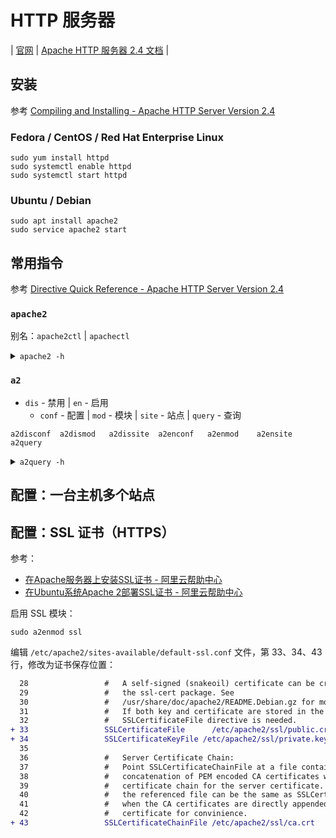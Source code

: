 # HTTP 服务器

| [官网](https://httpd.apache.org/)
| [Apache HTTP 服务器 2.4 文档](https://httpd.apache.org/docs/2.4/)
|

## 安装

参考 [Compiling and Installing - Apache HTTP Server Version 2.4](https://httpd.apache.org/docs/2.4/en/install.html)

### Fedora / CentOS / Red Hat Enterprise Linux

```shell
sudo yum install httpd
sudo systemctl enable httpd
sudo systemctl start httpd
```

### Ubuntu / Debian

```shell
sudo apt install apache2
sudo service apache2 start
```

## 常用指令

参考 [Directive Quick Reference - Apache HTTP Server Version 2.4](https://httpd.apache.org/docs/2.4/en/mod/quickreference.html)

### `apache2`

别名：`apache2ctl` | `apachectl`

<details>
<summary><code>apache2 -h</code></summary>

```text
$ apache2 -h
Usage: apache2 [-D name] [-d directory] [-f file]
               [-C "directive"] [-c "directive"]
               [-k start|restart|graceful|graceful-stop|stop]
               [-v] [-V] [-h] [-l] [-L] [-t] [-T] [-S] [-X]
Options:
  -D name            : 定义在 <IfDefine name> 指令中使用的名称
  -d directory       : 指定初始 ServerRoot 备用
  -f file            : 指定 ServerConfigFile 备用
  -C "directive"     : 在读取配置文件前的处理指令
  -c "directive"     : 在读取配置文件后的处理指令
  -e level           : 显示启动错误级别（参考 LogLevel）
  -E file            : 将启动错误保存到文件
  -v                 : 显示版本号
  -V                 : 显示编译设置
  -h                 : 列出可用的命令行选项（本页）
  -l                 : 列出已编译的模块
  -L                 : 列出可用的配置指令
  -t -D DUMP_VHOSTS  : 显示已解析的虚拟主机设置
  -t -D DUMP_RUN_CFG : 显示解析的运行设置
  -S                 : -t -D DUMP_VHOSTS -D DUMP_RUN_CFG 简写
  -t -D DUMP_MODULES : 显示所有已加载的模块
  -M                 : -t -D DUMP_MODULES 简写
  -t -D DUMP_INCLUDES: 显示所有已包含的配置文件
  -t                 : 对配置文件进行语法检查
  -T                 : 在没有 DocumentRoot(s) 检查的情况下启动
  -X                 : 调试模式（单 Worker，不拆分）
```

</details>

### `a2`

+ `dis` - 禁用
| `en` - 启用
  + `conf` - 配置
  | `mod` - 模块
  | `site` - 站点
  | `query` - 查询

```text
a2disconf  a2dismod   a2dissite  a2enconf   a2enmod    a2ensite   a2query
```

<details>
<summary><code>a2query -h</code></summary>

```text{1}
$ a2query -h
Usage: /usr/sbin/a2query -q -m [MODULE] -s [SITE] -c [CONF] -a -v -M -d -h
-q              抑制任何输出。用于从脚本调用
-m [MODULE]     检查模块 MODULE 是否启用，如果没有参数则列出所有启用的模块
-s [SITE]       检查站点 SITE 是否启用，如果没有参数则列出所有站点
-c [CONF]       检查配置 CONF 是否启用，如果没有参数则列出所有配置
-a              返回当前的 Apache 2 模块魔法版本
-v              返回当前的 Apache 2 版本
-M              返回启用的 Apache 2 MPM
-d              返回 Apache 2 模块目录
-h              显示此帮助
```

</details>

## 配置：一台主机多个站点

## 配置：SSL 证书（HTTPS）

参考：

- [在Apache服务器上安装SSL证书 - 阿里云帮助中心](https://help.aliyun.com/document_detail/98727.html)
- [在Ubuntu系统Apache 2部署SSL证书 - 阿里云帮助中心](https://help.aliyun.com/document_detail/102450.html?spm=a2c4g.11186623.0.0.2bd26079VlvY73)

启用 SSL 模块：

```shell
sudo a2enmod ssl
```

编辑 `/etc/apache2/sites-available/default-ssl.conf` 文件，第 33、34、43 行，修改为证书保存位置：

```diff
  28                 #   A self-signed (snakeoil) certificate can be created by installing
  29                 #   the ssl-cert package. See
  30                 #   /usr/share/doc/apache2/README.Debian.gz for more info.
  31                 #   If both key and certificate are stored in the same file, only the
  32                 #   SSLCertificateFile directive is needed.
+ 33                 SSLCertificateFile      /etc/apache2/ssl/public.crt
+ 34                 SSLCertificateKeyFile /etc/apache2/ssl/private.key
  35
  36                 #   Server Certificate Chain:
  37                 #   Point SSLCertificateChainFile at a file containing the
  38                 #   concatenation of PEM encoded CA certificates which form the
  39                 #   certificate chain for the server certificate. Alternatively
  40                 #   the referenced file can be the same as SSLCertificateFile
  41                 #   when the CA certificates are directly appended to the server
  42                 #   certificate for convinience.
+ 43                 SSLCertificateChainFile /etc/apache2/ssl/ca.crt
```



